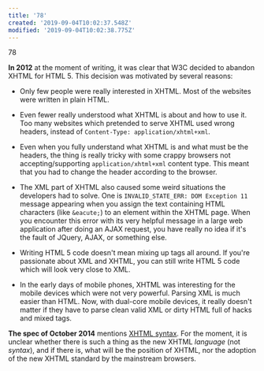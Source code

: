 ```yaml
---
title: '78'
created: '2019-09-04T10:02:37.548Z'
modified: '2019-09-04T10:02:38.775Z'
---
```


78

**In 2012** at the moment of writing, it was clear that W3C decided to abandon XHTML for HTML 5. This decision was motivated by several reasons:

*   Only few people were really interested in XHTML. Most of the websites were written in plain HTML.

*   Even fewer really understood what XHTML is about and how to use it. Too many websites which pretended to serve XHTML used wrong headers, instead of `Content-Type: application/xhtml+xml`.

*   Even when you fully understand what XHTML is and what must be the headers, the thing is really tricky with some crappy browsers not accepting/supporting `application/xhtml+xml` content type. This meant that you had to change the header according to the browser.

*   The XML part of XHTML also caused some weird situations the developers had to solve. One is `INVALID_STATE_ERR: DOM Exception 11` message appearing when you assign the text containing HTML characters (like `&eacute;`) to an element within the XHTML page. When you encounter this error with its very helpful message in a large web application after doing an AJAX request, you have really no idea if it's the fault of JQuery, AJAX, or something else.

*   Writing HTML 5 code doesn't mean mixing up tags all around. If you're passionate about XML and XHTML, you can still write HTML 5 code which will look very close to XML.

*   In the early days of mobile phones, XHTML was interesting for the mobile devices which were not very powerful. Parsing XML is much easier than HTML. Now, with dual\-core mobile devices, it really doesn't matter if they have to parse clean valid XML or dirty HTML full of hacks and mixed tags.

**The spec of October 2014** mentions [XHTML syntax](http://www.w3.org/TR/html5/). For the moment, it is unclear whether there is such a thing as the new XHTML *language* (not *syntax*), and if there is, what will be the position of XHTML, nor the adoption of the new XHTML standard by the mainstream browsers.
